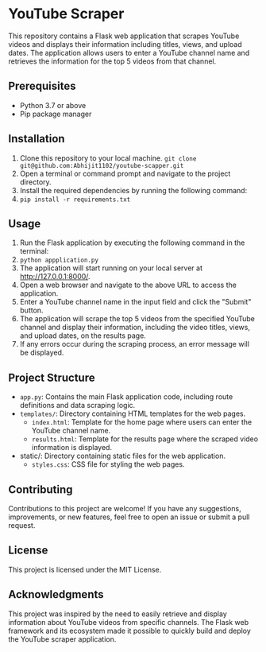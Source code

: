 # YouTube Scraper
This repository contains a Flask web application that scrapes YouTube videos and displays their information including titles, views, and upload dates. The application allows users to enter a YouTube channel name and retrieves the information for the top 5 videos from that channel.

## Prerequisites
- Python 3.7 or above
- Pip package manager

## Installation
1. Clone this repository to your local machine.
`git clone git@github.com:Abhijit1102/youtube-scapper.git`
2. Open a terminal or command prompt and navigate to the project directory.
3. Install the required dependencies by running the following command:
4. `pip install -r requirements.txt`

## Usage
1. Run the Flask application by executing the following command in the terminal:
2. `python appplication.py`
3. The application will start running on your local server at http://127.0.0.1:8000/.
4. Open a web browser and navigate to the above URL to access the application.
5. Enter a YouTube channel name in the input field and click the "Submit" button.
6. The application will scrape the top 5 videos from the specified YouTube channel and display their information, including the video titles, views, and upload dates, on the results page.
7. If any errors occur during the scraping process, an error message will be displayed.

##  Project Structure
- `app.py`: Contains the main Flask application code, including route definitions and data scraping logic.
- `templates/`: Directory containing HTML templates for the web pages.
  - `index.html`: Template for the home page where users can enter the YouTube channel name.
  - `results.html`: Template for the results page where the scraped video information is displayed.
- static/: Directory containing static files for the web application.
  - `styles.css`: CSS file for styling the web pages.

## Contributing
Contributions to this project are welcome! If you have any suggestions, improvements, or new features, feel free to open an issue or submit a pull request.

## License
This project is licensed under the MIT License.

## Acknowledgments
This project was inspired by the need to easily retrieve and display information about YouTube videos from specific channels.
The Flask web framework and its ecosystem made it possible to quickly build and deploy the YouTube scraper application.

